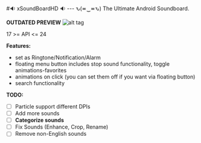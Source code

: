 #:sound: xSoundBoardHD :sound: --- ԅ(≖‿≖ԅ)
The Ultimate Android Soundboard.

**OUTDATED PREVIEW**
![alt tag](https://raw.githubusercontent.com/xtonousou/xSoundBoardHD/master/preview.gif)

17 >= API <= 24

**Features:**
* set as Ringtone/Notification/Alarm
* floating menu button includes stop sound functionality, toggle animations-favorites
* animations on click (you can set them off if you want via floating button)
* search functionality

**TODO:**
- [ ] Particle support different DPIs
- [ ] Add more sounds
- [ ] **Categorize sounds**
- [ ] Fix Sounds (Enhance, Crop, Rename)
- [ ] Remove non-English sounds
